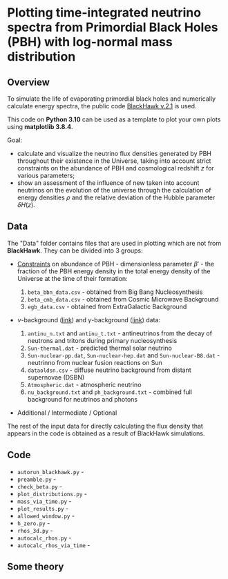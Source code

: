 # Plotting time-integrated neutrino spectra from Primordial Black Holes (PBH) with log-normal mass distribution

## Overview

To simulate the life of evaporating primordial black holes and numerically calculate energy spectra, the public code [BlackHawk v.2.1](https://blackhawk.hepforge.org/) is used. 

This code on **Python 3.10** can be used as a template to plot your own plots using **matplotlib 3.8.4**.

Goal: 
- calculate and visualize the neutrino flux densities generated by PBH throughout their existence in the Universe, taking into account strict constraints on the abundance of PBH and cosmological redshift $z$ for various parameters;
- show an assessment of the influence of new taken into account neutrinos on the evolution of the universe through the calculation of energy densities $\rho$ and the relative deviation of the Hubble parameter $\delta H(z)$.

## Data

The "Data" folder contains files that are used in plotting which are not from **BlackHawk**. They can be divided into 3 groups:

- [Constraints](http://dx.doi.org/10.1088/1361-6633/ac1e31) on abundance of PBH - dimensionless parameter $\beta'$ - the fraction of the PBH energy density in the total energy density of the Universe at the time of their formation:
  1. `beta_bbn_data.csv` - obtained from Big Bang Nucleosynthesis
  2. `beta_cmb_data.csv` - obtained from Cosmic Microwave Background
  3. `egb_data.csv` - obtained from ExtraGalactic Background

- $\nu$-background ([link](http://dx.doi.org/10.1016/j.astropartphys.2020.102537)) and $\gamma$-background ([link](http://dx.doi.org/10.1177/0003702818767133)) data:
  1. `antinu_n.txt` and `antinu_t.txt` - antineutrinos from the decay of neutrons and tritons during primary nucleosynthesis
  2. `Sun-thermal.dat` - predicted thermal solar neutrino
  3. `Sun-nuclear-pp.dat`, `Sun-nuclear-hep.dat` and `Sun-nuclear-B8.dat` - neutrinno from nuclear fusion reactions on Sun
  4. `dataoldsn.csv` - diffuse neutrino background from distant supernovae (DSBN)
  5. `Atmospheric.dat` - atmospheric neutrino 
  6. `nu_background.txt` and `ph_background.txt` - combined full background for neutrinos and photons

- Additional / Intermediate / Optional

The rest of the input data for directly calculating the flux density that appears in the code is obtained as a result of BlackHawk simulations.

## Code

- `autorun_blackhawk.py` -
- `preamble.py` -
- `check_beta.py` -
- `plot_distributions.py` -
- `mass_via_time.py` -
- `plot_results.py` -
- `allowed_window.py` -
- `h_zero.py` -
- `rhos_3d.py` -
- `autocalc_rhos.py` -
- `autocalc_rhos_via_time` -

## Some theory
